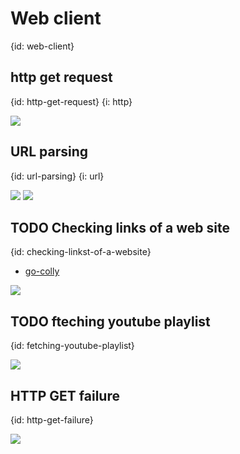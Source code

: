 # Web client
{id: web-client}


## http get request
{id: http-get-request}
{i: http}

![](examples/http-get/http_get.go)


## URL parsing
{id: url-parsing}
{i: url}

![](examples/url-parsing/url_parsing.go)
![](examples/url-parsing/url_parsing.out)



## TODO Checking links of a web site
{id: checking-linkst-of-a-website}

* [go-colly](http://go-colly.org/)

![](examples/check-links/check_links.go)

## TODO fteching youtube playlist
{id: fetching-youtube-playlist}

![](examples/youtube-playlist/youtube_playlist.go)


## HTTP GET failure
{id: http-get-failure}

![](examples/http-get-failure/http_get_failure.go)
